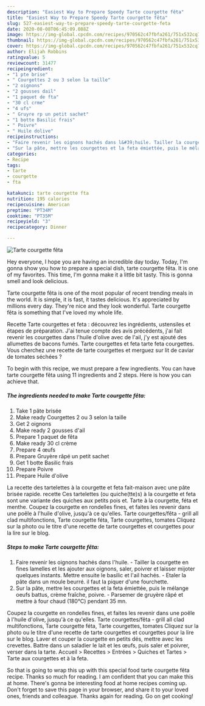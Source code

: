 ```yaml
---
description: "Easiest Way to Prepare Speedy Tarte courgette fêta"
title: "Easiest Way to Prepare Speedy Tarte courgette fêta"
slug: 527-easiest-way-to-prepare-speedy-tarte-courgette-feta
date: 2020-08-08T06:45:09.088Z
image: https://img-global.cpcdn.com/recipes/970562c47fbfa261/751x532cq70/tarte-courgette-feta-photo-principale-de-la-recette.jpg
thumbnail: https://img-global.cpcdn.com/recipes/970562c47fbfa261/751x532cq70/tarte-courgette-feta-photo-principale-de-la-recette.jpg
cover: https://img-global.cpcdn.com/recipes/970562c47fbfa261/751x532cq70/tarte-courgette-feta-photo-principale-de-la-recette.jpg
author: Elijah Robbins
ratingvalue: 5
reviewcount: 31477
recipeingredient:
- "1 pte brise"
- " Courgettes 2 ou 3 selon la taille"
- "2 oignons"
- "2 gousses dail"
- "1 paquet de fta"
- "30 cl crme"
- "4 ufs"
- " Gruyre rp un petit sachet"
- "1 botte Basilic frais"
- " Poivre"
- " Huile dolive"
recipeinstructions:
- "Faire revenir les oignons hachés dans l&#39;huile. Tailler la courgette en fines lamelles et les ajouter aux oignons, saler, poivrer et laisser mijoter quelques instants. Mettre ensuite le basilic et l&#39;ail hachés.  Etaler la pâte dans un moule beurré. il faut la piquer d&#39;une fourchette."
- "Sur la pâte, mettre les courgettes et la feta émiettée, puis le mélange oeufs battus, crème fraîche, poivre. Parsemer de gruyère râpé et mettre à four chaud (180°C) pendant 35 mn."
categories:
- Recipe
tags:
- tarte
- courgette
- fta

katakunci: tarte courgette fta 
nutrition: 195 calories
recipecuisine: American
preptime: "PT34M"
cooktime: "PT35M"
recipeyield: "3"
recipecategory: Dinner

---
```



![Tarte courgette fêta](https://img-global.cpcdn.com/recipes/970562c47fbfa261/751x532cq70/tarte-courgette-feta-photo-principale-de-la-recette.jpg)

Hey everyone, I hope you are having an incredible day today. Today, I'm gonna show you how to prepare a special dish, tarte courgette fêta. It is one of my favorites. This time, I'm gonna make it a little bit tasty. This is gonna smell and look delicious.

Tarte courgette fêta is one of the most popular of recent trending meals in the world. It is simple, it is fast, it tastes delicious. It's appreciated by millions every day. They're nice and they look wonderful. Tarte courgette fêta is something that I've loved my whole life.

Recette Tarte courgettes et feta : découvrez les ingrédients, ustensiles et étapes de préparation. J&#39;ai tenue compte des avis précédents, j&#39;ai fait revenir les courgettes dans l&#39;huile d&#39;olive avec de l&#39;ail, j&#39;y est ajouté des allumettes de bacons fumés. Tarte courgettes et feta tarte feta courgettes. Vous cherchez une recette de tarte courgettes et merguez sur lit de caviar de tomates séchées ?


To begin with this recipe, we must prepare a few ingredients. You can have tarte courgette fêta using 11 ingredients and 2 steps. Here is how you can achieve that.

<!--inarticleads1-->

##### The ingredients needed to make Tarte courgette fêta:

1. Take 1 pâte brisée
1. Make ready  Courgettes 2 ou 3 selon la taille
1. Get 2 oignons
1. Make ready 2 gousses d&#39;ail
1. Prepare 1 paquet de fêta
1. Make ready 30 cl crème
1. Prepare 4 œufs
1. Prepare  Gruyère râpé un petit sachet
1. Get 1 botte Basilic frais
1. Prepare  Poivre
1. Prepare  Huile d&#39;olive


La recette des tartelettes à la courgette et feta fait-maison avec une pâte brisée rapide. recette Ces tartelettes (ou quiche(tte)s) à la courgette et feta sont une variante des quiches aux petits pois et. Tarte à la courgette, féta et menthe. Coupez la courgette en rondelles fines, et faites les revenir dans une poêle à l&#39;huile d&#39;olive, jusqu&#39;à ce qu&#39;elles. Tarte courgettes/fêta - grill all clad multifonctions, Tarte courgette féta, Tarte courgettes, tomates Cliquez sur la photo ou le titre d&#39;une recette de tarte courgettes et courgettes pour la lire sur le blog. 

<!--inarticleads2-->

##### Steps to make Tarte courgette fêta:

1. Faire revenir les oignons hachés dans l&#39;huile. - Tailler la courgette en fines lamelles et les ajouter aux oignons, saler, poivrer et laisser mijoter quelques instants. Mettre ensuite le basilic et l&#39;ail hachés.  - Etaler la pâte dans un moule beurré. il faut la piquer d&#39;une fourchette.
1. Sur la pâte, mettre les courgettes et la feta émiettée, puis le mélange oeufs battus, crème fraîche, poivre. - Parsemer de gruyère râpé et mettre à four chaud (180°C) pendant 35 mn.


Coupez la courgette en rondelles fines, et faites les revenir dans une poêle à l&#39;huile d&#39;olive, jusqu&#39;à ce qu&#39;elles. Tarte courgettes/fêta - grill all clad multifonctions, Tarte courgette féta, Tarte courgettes, tomates Cliquez sur la photo ou le titre d&#39;une recette de tarte courgettes et courgettes pour la lire sur le blog. Laver et couper la courgette en petits dés, mettre avec les crevettes. Battre dans un saladier le lait et les œufs, puis saler et poivrer, verser dans la tarte. Accueil &gt; Recettes &gt; Entrées &gt; Quiches et Tartes &gt; Tarte aux courgettes et à la feta. 

So that is going to wrap this up with this special food tarte courgette fêta recipe. Thanks so much for reading. I am confident that you can make this at home. There's gonna be interesting food at home recipes coming up. Don't forget to save this page in your browser, and share it to your loved ones, friends and colleague. Thanks again for reading. Go on get cooking!
